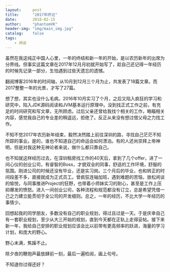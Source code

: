 ```yaml
---
layout:     post
title:      "2017年终记"
date:       2018-02-15
author:     "phantomVK"
header-img: "img/main_img.jpg"
catalog:    false
tags:
    - 闲谈
---
```


虽然在我这纯正中国人心里，一年的终结和新一年的开始，是以农历新年的出席为分界线。但事实这篇文章在2017年12月月初就开始写了，趁自己还记得一年经历的时候先记录一部分，生怕遇到过些天遗忘的遗憾。

翻阅博客2016年的时间轴，从10月到12月三个月为止，共发表了18篇文章。而2017整整一年的光景，才写了27篇。

想了想，其实也没什么毛病。2016年10月实习了个月，之后又陷入疯狂的学习和研究中，陷入JDK源码阅读和JVM基本运行原理中。没到找正式工作之前，有充足的时间研究和写文章，无所顾虑。过后父亲还曾给我找个相关的工作，略瞄相关内容，感觉我自己的专业差的稍遥远，拒绝了。反正从来没有想过借父母之力找工作。

不知不觉2017年农历新年结束，毅然决然踏上前往深圳的路，寻找自己茫茫不知所踪的事业。是的，谁也不知道自己的命运会如何漂泊。有的人还尚崇拜上帝神明，但是对我这种无神论者来说，做什么都只靠自己。

也不知就这样经历过去，在深圳租房找工作的40天后，拿到了几个offer，进了一间心仪的创业公司，有睿智的Boss，才貌双全的同事，舒适的工作环境，舒服的氛围。刚进公司的时候还没有毕业，还是实习岗。三个月后的毕业，也和转正的时间段差不多，直接就成为正式员工。曾疯狂连轴加班，遇到难题的苦恼，放松闲谈的愉悦，与同事推进Project的狂野，也带着小师妹实习的耐心，甚至是工作上压抑爆发的愤怒。进入一间创业公司，各种流程和规范都没有订立，总是希望凭借一己之力建立能贯彻于全公司的开发细则。总之，一年的经历，不比大学一年经历的事情少。

回想起我的同学朋友，多数没有自己的职业规划，得过且过是一天。于是庆幸自己有一套职业规划，至少从大三开始的规划，直到今天都在正轨上走得妥帖。接下来新一年，我给自己安排的职业规划应该会比以前带有更高频率的跃进，海量的学习计划，和庞大的野心。

野心未满，焦躁不止。

除夕夜的鞭炮声最放肆前一刻，最后一遍检阅，画上句号。

不知道你过得还好？



